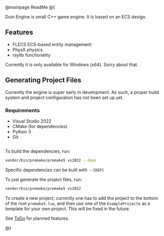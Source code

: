 @mainpage ReadMe
@{

Duin Engine is small C++ game engine. It is based on an ECS design.

## Features

- FLECS ECS-based entity management
- PhysX physics
- raylib functionality

Currently it is only available for Windows (x64). Sorry about that.

## Generating Project Files

Currently the engine is super early in development. As such, a proper build
system and project configuration has not been set up yet.

### Requirements

 - Visual Studio 2022
 - CMake (for dependencies)
 - Python 3
 - Git

##

To build the dependencies, run:

```bash
vendor/bin/premake/premake5 vs2022 --deps
```

Specific dependencies can be built with ``--[DEP]``

To just generate the project files, run:

```bash
vendor/bin/premake/premake5 vs2022
```

To create a new project, currently one has to add the project to the bottom of
the root ``premake5.lua``, and then use one of the ``ExampleProject``s as a
template for your own project. This will be fixed in the future.

See [ToDo](TODO.md) for planned features.

@}
